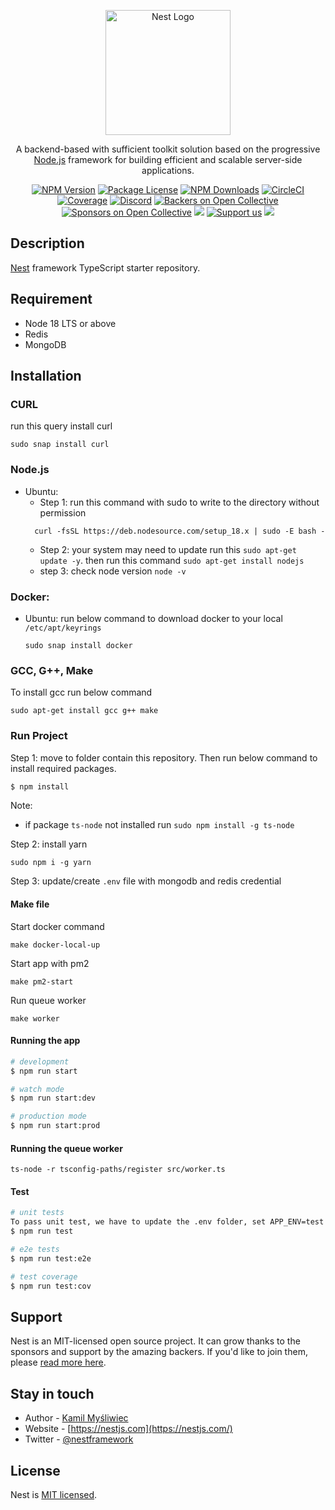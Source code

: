 <p align="center">
  <a href="http://nestjs.com/" target="blank"><img src="https://nestjs.com/img/logo-small.svg" width="200" alt="Nest Logo" /></a>
</p>

[circleci-image]: https://img.shields.io/circleci/build/github/nestjs/nest/master?token=abc123def456

[circleci-url]: https://circleci.com/gh/nestjs/nest

  <p align="center">A backend-based with sufficient toolkit solution based on the progressive <a href="http://nodejs.org" target="_blank">Node.js</a> framework for building efficient and scalable server-side applications.</p>
    <p align="center">
<a href="https://www.npmjs.com/~nestjscore" target="_blank"><img src="https://img.shields.io/npm/v/@nestjs/core.svg" alt="NPM Version" /></a>
<a href="https://www.npmjs.com/~nestjscore" target="_blank"><img src="https://img.shields.io/npm/l/@nestjs/core.svg" alt="Package License" /></a>
<a href="https://www.npmjs.com/~nestjscore" target="_blank"><img src="https://img.shields.io/npm/dm/@nestjs/common.svg" alt="NPM Downloads" /></a>
<a href="https://circleci.com/gh/nestjs/nest" target="_blank"><img src="https://img.shields.io/circleci/build/github/nestjs/nest/master" alt="CircleCI" /></a>
<a href="https://coveralls.io/github/nestjs/nest?branch=master" target="_blank"><img src="https://coveralls.io/repos/github/nestjs/nest/badge.svg?branch=master#9" alt="Coverage" /></a>
<a href="https://discord.gg/G7Qnnhy" target="_blank"><img src="https://img.shields.io/badge/discord-online-brightgreen.svg" alt="Discord"/></a>
<a href="https://opencollective.com/nest#backer" target="_blank"><img src="https://opencollective.com/nest/backers/badge.svg" alt="Backers on Open Collective" /></a>
<a href="https://opencollective.com/nest#sponsor" target="_blank"><img src="https://opencollective.com/nest/sponsors/badge.svg" alt="Sponsors on Open Collective" /></a>
  <a href="https://paypal.me/kamilmysliwiec" target="_blank"><img src="https://img.shields.io/badge/Donate-PayPal-ff3f59.svg"/></a>
    <a href="https://opencollective.com/nest#sponsor"  target="_blank"><img src="https://img.shields.io/badge/Support%20us-Open%20Collective-41B883.svg" alt="Support us"></a>
  <a href="https://twitter.com/nestframework" target="_blank"><img src="https://img.shields.io/twitter/follow/nestframework.svg?style=social&label=Follow"></a>
</p>
  <!--[![Backers on Open Collective](https://opencollective.com/nest/backers/badge.svg)](https://opencollective.com/nest#backer)
  [![Sponsors on Open Collective](https://opencollective.com/nest/sponsors/badge.svg)](https://opencollective.com/nest#sponsor)-->

## Description

[Nest](https://github.com/nestjs/nest) framework TypeScript starter repository.

## Requirement

- Node 18 LTS or above
- Redis
- MongoDB

## Installation

### CURL

run this query install curl

```agsl
sudo snap install curl
```

### Node.js

- Ubuntu:
    - Step 1: run this command with sudo to write to the directory without permission
  ```agsl
    curl -fsSL https://deb.nodesource.com/setup_18.x | sudo -E bash -
  ```
    - Step 2: your system may need to update run this `sudo apt-get update -y`.
      then run this command `sudo apt-get install nodejs`
    - step 3: check node version `node -v`

### Docker:

- Ubuntu:
  run below command to download docker to your local `/etc/apt/keyrings`
  ```agsl
  sudo snap install docker
  ```

### GCC, G++, Make

To install gcc run below command

```
sudo apt-get install gcc g++ make
```

### Run Project

Step 1: move to folder contain this repository. Then run below command to install
required packages.

```bash
$ npm install
```

Note:
 - if package `ts-node` not installed run ``sudo npm install -g ts-node``

Step 2: install yarn

```
sudo npm i -g yarn
```

Step 3: update/create `.env` file with mongodb and redis credential

#### Make file
Start docker command
```agsl
make docker-local-up
```

Start app with pm2
```agsl
make pm2-start
```
Run queue worker
```agsl
make worker
```

#### Running the app

```bash
# development
$ npm run start

# watch mode
$ npm run start:dev

# production mode
$ npm run start:prod
```
#### Running the queue worker

```agsl
ts-node -r tsconfig-paths/register src/worker.ts
```

#### Test

```bash
# unit tests
To pass unit test, we have to update the .env folder, set APP_ENV=test
$ npm run test

# e2e tests
$ npm run test:e2e

# test coverage
$ npm run test:cov
```

## Support

Nest is an MIT-licensed open source project. It can grow thanks to the sponsors and support by the amazing backers. If
you'd like to join them, please [read more here](https://docs.nestjs.com/support).

## Stay in touch

- Author - [Kamil Myśliwiec](https://kamilmysliwiec.com)
- Website - [https://nestjs.com](https://nestjs.com/)
- Twitter - [@nestframework](https://twitter.com/nestframework)

## License

Nest is [MIT licensed](LICENSE).
